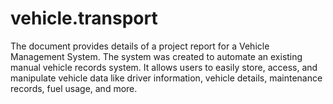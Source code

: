 # vehicle.transport
The document provides details of a project report for a Vehicle Management System. The system was created to automate an existing manual vehicle records system. It allows users to easily store, access, and manipulate vehicle data like driver information, vehicle details, maintenance records, fuel usage, and more. 
